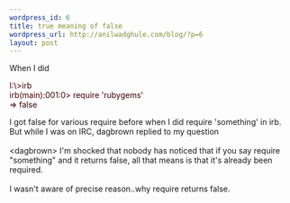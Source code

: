 ```yaml
--- 
wordpress_id: 6
title: true meaning of false
wordpress_url: http://anilwadghule.com/blog/?p=6
layout: post
---
```

<p>When I did </p> <p><span style="color:#400000;">I:\&gt;irb<br />irb(main):001:0&gt; require 'rubygems'<br />=&gt; false</span> </p><p>I got false for various require before when I did require 'something' in irb.<br />But while I was on IRC, dagbrown replied to my question<br /><br />&lt;dagbrown&gt; I'm shocked that nobody has noticed that if you say require "something" and it returns false, all that means is that it's already been required.<br /><br />I wasn't aware of precise reason..why require returns false.</p>
